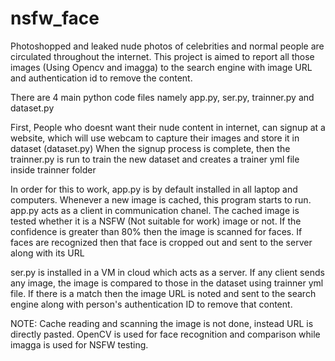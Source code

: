 # nsfw_face
Photoshopped and leaked nude photos of celebrities and normal people are circulated throughout the internet. This project is aimed to report all those images (Using Opencv and imagga) to the search engine with image URL and authentication id to remove the content.

There are 4 main python code files namely app.py, ser.py, trainner.py and dataset.py

First, People who doesnt want their nude content in internet, can signup at a website, which will use webcam to capture their images and store it in dataset (dataset.py)
When the signup process is complete, then the trainner.py is run to train the new dataset and creates a trainer yml file inside trainner folder

In order for this to work, app.py is by default installed in all laptop and computers. Whenever a new image is cached, this program starts to run. app.py acts as a client in communication chanel. The cached image is tested whether it is a NSFW (Not suitable for work) image or not. If the confidence is greater than 80% then the image is scanned for faces. If faces are recognized then that face is cropped out and sent to the server along with its URL

ser.py is installed in a VM in cloud which acts as a server. If any client sends any image, the image is compared to those in the dataset using trainner yml file. If there is a match then the image URL is noted and sent to the search engine along with person's authentication ID to remove that content.

NOTE: Cache reading and scanning the image is not done, instead URL is directly pasted.
OpenCV is used for face recognition and comparison while imagga is used for NSFW testing.
